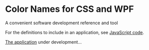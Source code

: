 # Color Names for CSS and WPF

A convenient software development reference and tool

For the definitions to include in an application, see [JavaScript code](./code/js/names/).

[The application](https://SAKryukov.GitHub.io/colors-names-js-wpf/code/js) under development&hellip;
